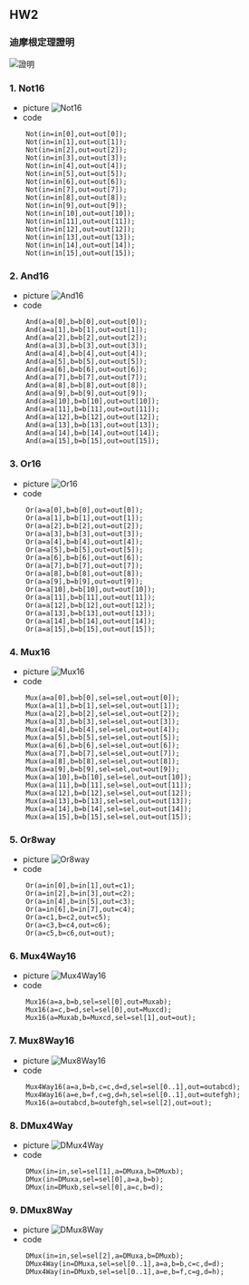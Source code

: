 ## HW2
### 迪摩根定理證明
![證明](https://nohano1l.github.io/co109a/01/jpg/55658.jpg)
### 1. Not16
* picture
![Not16](https://nohano1l.github.io/co109a/01/jpg/55659.jpg)
* code
```
    Not(in=in[0],out=out[0]);
    Not(in=in[1],out=out[1]);
    Not(in=in[2],out=out[2]);
    Not(in=in[3],out=out[3]);
    Not(in=in[4],out=out[4]);
    Not(in=in[5],out=out[5]);
    Not(in=in[6],out=out[6]);
    Not(in=in[7],out=out[7]);
    Not(in=in[8],out=out[8]);
    Not(in=in[9],out=out[9]);
    Not(in=in[10],out=out[10]);
    Not(in=in[11],out=out[11]);
    Not(in=in[12],out=out[12]);
    Not(in=in[13],out=out[13]);
    Not(in=in[14],out=out[14]);
    Not(in=in[15],out=out[15]);
```
### 2. And16
* picture
![And16](https://nohano1l.github.io/co109a/01/jpg/55660.jpg)
* code
```
    And(a=a[0],b=b[0],out=out[0]);
    And(a=a[1],b=b[1],out=out[1]);
    And(a=a[2],b=b[2],out=out[2]);
    And(a=a[3],b=b[3],out=out[3]);
    And(a=a[4],b=b[4],out=out[4]);
    And(a=a[5],b=b[5],out=out[5]);
    And(a=a[6],b=b[6],out=out[6]);
    And(a=a[7],b=b[7],out=out[7]);
    And(a=a[8],b=b[8],out=out[8]);
    And(a=a[9],b=b[9],out=out[9]);
    And(a=a[10],b=b[10],out=out[10]);
    And(a=a[11],b=b[11],out=out[11]);
    And(a=a[12],b=b[12],out=out[12]);
    And(a=a[13],b=b[13],out=out[13]);
    And(a=a[14],b=b[14],out=out[14]);
    And(a=a[15],b=b[15],out=out[15]);
```
### 3. Or16
* picture
![Or16](https://nohano1l.github.io/co109a/01/jpg/55661.jpg)
* code
```
    Or(a=a[0],b=b[0],out=out[0]);
    Or(a=a[1],b=b[1],out=out[1]);
    Or(a=a[2],b=b[2],out=out[2]);
    Or(a=a[3],b=b[3],out=out[3]);
    Or(a=a[4],b=b[4],out=out[4]);
    Or(a=a[5],b=b[5],out=out[5]);
    Or(a=a[6],b=b[6],out=out[6]);
    Or(a=a[7],b=b[7],out=out[7]);
    Or(a=a[8],b=b[8],out=out[8]);
    Or(a=a[9],b=b[9],out=out[9]);
    Or(a=a[10],b=b[10],out=out[10]);
    Or(a=a[11],b=b[11],out=out[11]);
    Or(a=a[12],b=b[12],out=out[12]);
    Or(a=a[13],b=b[13],out=out[13]);
    Or(a=a[14],b=b[14],out=out[14]);
    Or(a=a[15],b=b[15],out=out[15]);
```
### 4. Mux16
* picture
![Mux16](https://nohano1l.github.io/co109a/01/jpg/55662.jpg)
* code
```
    Mux(a=a[0],b=b[0],sel=sel,out=out[0]);
    Mux(a=a[1],b=b[1],sel=sel,out=out[1]);
    Mux(a=a[2],b=b[2],sel=sel,out=out[2]);
    Mux(a=a[3],b=b[3],sel=sel,out=out[3]);
    Mux(a=a[4],b=b[4],sel=sel,out=out[4]);
    Mux(a=a[5],b=b[5],sel=sel,out=out[5]);
    Mux(a=a[6],b=b[6],sel=sel,out=out[6]);
    Mux(a=a[7],b=b[7],sel=sel,out=out[7]);
    Mux(a=a[8],b=b[8],sel=sel,out=out[8]);
    Mux(a=a[9],b=b[9],sel=sel,out=out[9]);
    Mux(a=a[10],b=b[10],sel=sel,out=out[10]);
    Mux(a=a[11],b=b[11],sel=sel,out=out[11]);
    Mux(a=a[12],b=b[12],sel=sel,out=out[12]);
    Mux(a=a[13],b=b[13],sel=sel,out=out[13]);
    Mux(a=a[14],b=b[14],sel=sel,out=out[14]);
    Mux(a=a[15],b=b[15],sel=sel,out=out[15]);
```
### 5. Or8way
* picture
![Or8way](https://nohano1l.github.io/co109a/01/jpg/55663.jpg)
* code
```
    Or(a=in[0],b=in[1],out=c1);
    Or(a=in[2],b=in[3],out=c2);
    Or(a=in[4],b=in[5],out=c3);
    Or(a=in[6],b=in[7],out=c4);
    Or(a=c1,b=c2,out=c5);
    Or(a=c3,b=c4,out=c6);
    Or(a=c5,b=c6,out=out);
```
### 6. Mux4Way16
* picture
![Mux4Way16](https://nohano1l.github.io/co109a/01/jpg/55664.jpg)
* code
```
    Mux16(a=a,b=b,sel=sel[0],out=Muxab);
    Mux16(a=c,b=d,sel=sel[0],out=Muxcd);
    Mux16(a=Muxab,b=Muxcd,sel=sel[1],out=out);
```
### 7. Mux8Way16
* picture
![Mux8Way16](https://nohano1l.github.io/co109a/01/jpg/55665.jpg)
* code
```
    Mux4Way16(a=a,b=b,c=c,d=d,sel=sel[0..1],out=outabcd);
    Mux4Way16(a=e,b=f,c=g,d=h,sel=sel[0..1],out=outefgh);
    Mux16(a=outabcd,b=outefgh,sel=sel[2],out=out);
```
### 8. DMux4Way
* picture
![DMux4Way](https://nohano1l.github.io/co109a/01/jpg/55666.jpg)
* code
```
    DMux(in=in,sel=sel[1],a=DMuxa,b=DMuxb);
    DMux(in=DMuxa,sel=sel[0],a=a,b=b);
    DMux(in=DMuxb,sel=sel[0],a=c,b=d);
```
### 9. DMux8Way
* picture
![DMux8Way](https://nohano1l.github.io/co109a/01/jpg/55667.jpg)
* code
```
    DMux(in=in,sel=sel[2],a=DMuxa,b=DMuxb);
    DMux4Way(in=DMuxa,sel=sel[0..1],a=a,b=b,c=c,d=d);
    DMux4Way(in=DMuxb,sel=sel[0..1],a=e,b=f,c=g,d=h);
```